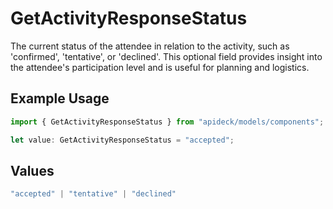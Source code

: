 # GetActivityResponseStatus

The current status of the attendee in relation to the activity, such as 'confirmed', 'tentative', or 'declined'. This optional field provides insight into the attendee's participation level and is useful for planning and logistics.

## Example Usage

```typescript
import { GetActivityResponseStatus } from "apideck/models/components";

let value: GetActivityResponseStatus = "accepted";
```

## Values

```typescript
"accepted" | "tentative" | "declined"
```